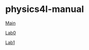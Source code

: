 # physics4l-manual

[Main](https://ilg-physics-ucsb.github.io/physics4l-manual/)


[Lab0](https://ilg-physics-ucsb.github.io/physics4l-manual/lab0-LearningiOLab/lab0.html)


[Lab1](https://ilg-physics-ucsb.github.io/physics4l-manual/lab1-magnetic%20force/lab1.html)


